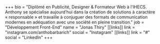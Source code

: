 +++
bio = "Diplômé en Publicité, Designer & Formateur Web à l'IHECS. Anthony se spécialise aujourd’hui dans la création de solutions à caractère « responsable » et travaille à conjuguer des formats de communication modernes en adéquation avec une société en pleine transition."
job = "Développement Front-End"
name = "Jonas Thiry"
[[links]]
link = "instagram.com/anthobarbarich"
social = "Instagram"
[[links]]
link = "#"
social = "LinkedIn"
+++

